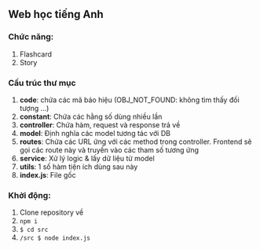 ## Web học tiếng Anh 

### Chức năng: 
1. Flashcard 
2. Story 

### Cấu trúc thư mục 
1. **code**: chứa các mã báo hiệu (OBJ_NOT_FOUND: không tìm thấy đối tượng ...)
2. **constant**: Chứa các hằng số dùng nhiều lần 
3. **controller**: Chứa hàm, request và response trả về 
4. **model**: Định nghĩa các model tương tác với DB 
5. **routes**: Chứa các URL ứng với các method trong controller. Frontend sẽ gọi các route này và truyền vào các tham số tương ứng 
6. **service**: Xử lý logic & lấy dữ liệu từ model 
7. **utils**: 1 số hàm tiện ích dùng sau này 
8. **index.js**: File gốc 

### Khởi động: 
1. Clone repository về 
2. ```npm i``` 
3. ```$ cd src```
4. ```/src $ node index.js```


